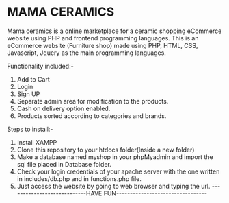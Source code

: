 # MAMA CERAMICS
Mama ceramics is a online marketplace for a ceramic shopping
eCommerce website using PHP and frontend programming languages.
This is an eCommerce website (Furniture shop) made using PHP, HTML, CSS, Javascript, Jquery as the main programming languages.


Functionality included:-
1) Add to Cart
2) Login
3) Sign UP
4) Separate admin area for modification to the products.
5) Cash on delivery option enabled.
6) Products sorted according to categories and brands.

Steps to install:-
1) Install XAMPP
2) Clone this repository to your htdocs folder(Inside a new folder)
3) Make a database named myshop in your phpMyadmin and import the sql file placed in Database folder.
4) Check your login credentials of your apache server with the one written in includes/db.php and in functions.php file.
5) Just access the website by going to web browser and typing the url.
----------------------------HAVE FUN---------------------------------
